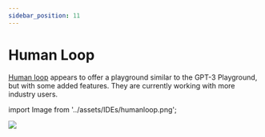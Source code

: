 ```yaml
---
sidebar_position: 11
---
```


# Human Loop

[Human loop](https://humanloop.com/) appears to offer a playground similar to the GPT-3 Playground, 
but with some added features. They are currently working with more industry users.

import Image from '../assets/IDEs/humanloop.png';

<div style={{textAlign: 'center'}}>
  <img src={Image} style={{width: "750px"}} />
</div>